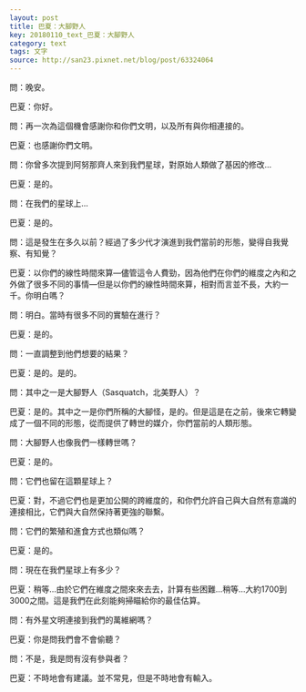 ```yaml
---
layout: post
title: 巴夏：大腳野人
key: 20180110_text_巴夏：大腳野人
category: text
tags: 文字
source: http://san23.pixnet.net/blog/post/63324064
---
```



問：晚安。

巴夏：你好。

問：再一次為這個機會感謝你和你們文明，以及所有與你相連接的。

巴夏：也感謝你們文明。

問：你曾多次提到阿努那齊人來到我們星球，對原始人類做了基因的修改…

巴夏：是的。

問：在我們的星球上…

巴夏：是的。

問：這是發生在多久以前？經過了多少代才演進到我們當前的形態，變得自我覺察、有知覺？

巴夏：以你們的線性時間來算—儘管這令人費勁，因為他們在你們的維度之內和之外做了很多不同的事情—但是以你們的線性時間來算，相對而言並不長，大約一千。你明白嗎？

問：明白。當時有很多不同的實驗在進行？

巴夏：是的。

問：一直調整到他們想要的結果？

巴夏：是的。是的。

問：其中之一是大腳野人（Sasquatch，北美野人）？

巴夏：是的。其中之一是你們所稱的大腳怪，是的。但是這是在之前，後來它轉變成了一個不同的形態，從而提供了轉世的媒介，你們當前的人類形態。

問：大腳野人也像我們一樣轉世嗎？

巴夏：是的。

問：它們也留在這顆星球上？

巴夏：對，不過它們也是更加公開的跨維度的，和你們允許自己與大自然有意識的連接相比，它們與大自然保持著更強的聯繫。

問：它們的繁殖和進食方式也類似嗎？

巴夏：是的。

問：現在在我們星球上有多少？

巴夏：稍等…由於它們在維度之間來來去去，計算有些困難…稍等…大約1700到3000之間。這是我們在此刻能夠掃瞄給你的最佳估算。

問：有外星文明連接到我們的萬維網嗎？

巴夏：你是問我們會不會偷聽？

問：不是，我是問有沒有參與者？

巴夏：不時地會有建議。並不常見，但是不時地會有輸入。
